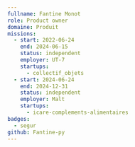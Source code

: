 ```yaml
---
fullname: Fantine Monot
role: Product owner
domaine: Produit
missions:
  - start: 2022-06-24
    end: 2024-06-15
    status: independent
    employer: UT-7
    startups:
      - collectif_objets
  - start: 2024-06-24
    end: 2024-12-31
    status: independent
    employer: Malt
    startups:
      - icare-complements-alimentaires
badges:
  - segur
github: Fantine-py
---
```

